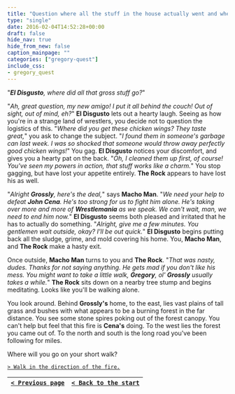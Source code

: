 ```yaml
---
title: "Question where all the stuff in the house actually went and where he got the chicken wings."
type: "single"
date: 2016-02-04T14:52:28+00:00
draft: false
hide_nav: true
hide_from_new: false
caption_mainpage: ""
categories: ["gregory-quest"]
include_css:
- gregory_quest
---
```


"***El Disgusto**, where did all that gross stuff go?*"

"*Ah, great question, my new amigo! I put it all behind the couch! Out of sight, out of mind, eh?*" **El Disgusto** lets out a hearty laugh. Seeing as how you're in a strange land of wrestlers, you decide not to question the logistics of this. "*Where did you get these chicken wings? They taste great,*" you ask to change the subject. "*I found them in someone's garbage can last week. I was so shocked that someone would throw away perfectly good chicken wings!*" You gag. **El Disgusto** notices your discomfort, and gives you a hearty pat on the back. "*Oh, I cleaned them up first, of course! You've seen my powers in action, that stuff works like a charm.*" You stop gagging, but have lost your appetite entirely. **The Rock** appears to have lost his as well.

"*Alright **Grossly**, here's the deal,*" says **Macho Man**. "*We need your help to defeat **John Cena**. He's too strong for us to fight him alone. He's taking over more and more of **Wrestlemania** as we speak. We can't wait, man, we need to end him now.*" **El Disgusto** seems both pleased and irritated that he has to actually do something. "*Alright, give me a few minutes. You gentlemen wait outside, okay? I'll be out quick.*" **El Disgusto** begins putting back all the sludge, grime, and mold covering his home. You, **Macho Man**, and **The Rock** make a hasty exit.

Once outside, **Macho Man** turns to you and **The Rock**. "*That was nasty, dudes. Thanks for not saying anything. He gets mad if you don't like his mess. You might want to take a little walk, **Gregory**, ol' **Grossly** usually takes a while.*" **The Rock** sits down on a nearby tree stump and begins meditating. Looks like you'll be walking alone.

You look around. Behind **Grossly's** home, to the east, lies vast plains of tall grass and bushes with what appears to be a burning forest in the far distance. You see some stone spires poking out of the forest canopy. You can't help but feel that this fire is **Cena's** doing. To the west lies the forest you came out of. To the north and south is the long road you've been following for miles.

Where will you go on your short walk?

[``> Walk in the direction of the fire.``](../21)

|[``< Previous page``](../19)|[``< Back to the start``](../)|
|---|---|